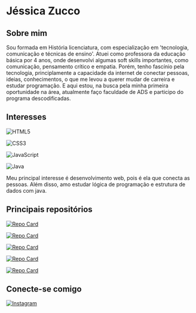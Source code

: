 # Jéssica Zucco

## Sobre mim

 Sou formada em História licenciatura, com especialização em 'tecnologia, comunicação e técnicas de ensino'. Atuei como professora da educação básica por 4 anos, onde desenvolvi algumas soft skills importantes, como comunicação, pensamento crítico e empatia. Porém, tenho fascínio pela tecnologia, principlamente a capacidade da internet de conectar pessoas, ideias, conhecimentos, o que me levou a querer mudar de carreira e estudar programação. E aqui estou, na busca pela minha primeira oportunidade na área, atualmente faço faculdade de ADS e participo do programa descodificadas.

## Interesses

![HTML5](https://img.shields.io/badge/html5-%23E34F26.svg?style=for-the-badge&logo=html5&logoColor=white)

![CSS3](https://img.shields.io/badge/css3-%231572B6.svg?style=for-the-badge&logo=css3&logoColor=white)

![JavaScript](https://img.shields.io/badge/javascript-%23323330.svg?style=for-the-badge&logo=javascript&logoColor=%23F7DF1E)

![Java](https://img.shields.io/badge/java-%23ED8B00.svg?style=for-the-badge&logo=openjdk&logoColor=white)

Meu principal interesse é desenvolvimento web, pois é ela que conecta as pessoas. Além disso, amo estudar lógica de programação e estrutura de dados com java.

## Principais repositórios

[![Repo Card](https://github-readme-stats.vercel.app/api/pin/?username=JehZucco&repo=descodificadas_trilha_1&bg_color=C6A3D5&border_color=30A3DC&show_icons=true&icon_color=30A3DC&title_color=FAED27&text_color=FAED27)](https://github.com/JehZucco/descodificadas_trilha_1.git)

[![Repo Card](https://github-readme-stats.vercel.app/api/pin/?username=JehZucco&repo=Desafios-the-daily-byte&bg_color=DCDCDC&border_color=30A3DC&show_icons=true&icon_color=30A3DC&title_color=005B8F&text_color=DF5F38)](https://github.com/JehZucco/Desafios-the-daily-byte.git)

[![Repo Card](https://github-readme-stats.vercel.app/api/pin/?username=JehZucco&repo=Livro-Java-como-programar-exerc&bg_color=DCDCDC&border_color=30A3DC&show_icons=true&icon_color=30A3DC&title_color=005B8F&text_color=DF5F38)](https://github.com/JehZucco/Livro-Java-como-programar-exerc.git)

[![Repo Card](https://github-readme-stats.vercel.app/api/pin/?username=JehZucco&repo=Tarot-do-sim-ou-nao&bg_color=EBDDCC&border_color=30A3DC&show_icons=true&icon_color=30A3DC&title_color=964B00&text_color=964B00)](https://github.com/JehZucco/Tarot-do-sim-ou-nao.git)

[![Repo Card](https://github-readme-stats.vercel.app/api/pin/?username=JehZucco&repo=Bootcamp_jogos_em_js&bg_color=FAED27&border_color=30A3DC&show_icons=true&icon_color=30A3DC&title_color=000000&text_color=000000)](https://github.com/JehZucco/Bootcamp_jogos_em_js.git)

## Conecte-se comigo 

[![Instagram](https://img.shields.io/badge/Instagram-000?style=for-the-badge&logo=instagram&logoColor=00)](https://instagram.com/jeh_zucco?igshid=OGQ5ZDc2ODk2ZA==)

